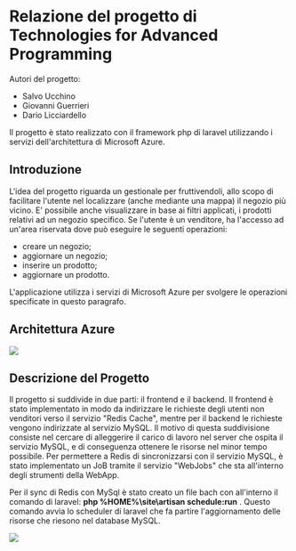 # Relazione del progetto di Technologies for Advanced Programming 

Autori del progetto:
* Salvo Ucchino
* Giovanni Guerrieri
* Dario Licciardello

Il progetto è stato realizzato con il framework php di laravel utilizzando i servizi dell'architettura di Microsoft Azure. 

## Introduzione

L'idea del progetto riguarda un gestionale per fruttivendoli, allo scopo di facilitare l'utente nel localizzare (anche mediante una mappa) il negozio più vicino. E' possibile anche visualizzare in base ai filtri applicati, i prodotti relativi ad un negozio specifico. Se l'utente è un venditore, ha l'accesso ad un'area riservata dove può eseguire le seguenti operazioni: 

* creare un negozio; 
* aggiornare un negozio; 
* inserire un prodotto;
* aggiornare un prodotto.

L'applicazione utilizza i servizi di Microsoft Azure per svolgere le operazioni specificate in questo paragrafo.

## Architettura Azure
<p align="left"><img src="https://s24.postimg.org/f0v65nt51/project_architecture.png"></p>

## Descrizione del Progetto
Il progetto si suddivide in due parti: il frontend e il backend. 
Il frontend è stato implementato in modo da indirizzare le richieste degli utenti non venditori verso il servizio "Redis Cache", mentre per il backend le richieste vengono indirizzate al servizio MySQL. Il motivo di questa suddivisione consiste nel cercare di alleggerire il carico di lavoro nel server che ospita il servizio MySQL, e di conseguenza ottenere le risorse nel minor tempo possibile. Per permettere a Redis di sincronizzarsi con il servizio MySQL, è stato implementato un JoB tramite il servizio "WebJobs" che sta all'interno degli strumenti della WebApp. 

Per il sync di Redis con MySql è stato creato un file bach con all'interno il comando di laravel: 
**php %HOME%\site\artisan schedule:run** .
Questo comando avvia lo scheduler di laravel che fa partire l'aggiornamento delle risorse che riesono nel database MySQL.
<p align="left"><img src="https://s22.postimg.org/wrqh9yp1t/updateredis.png"></p>
